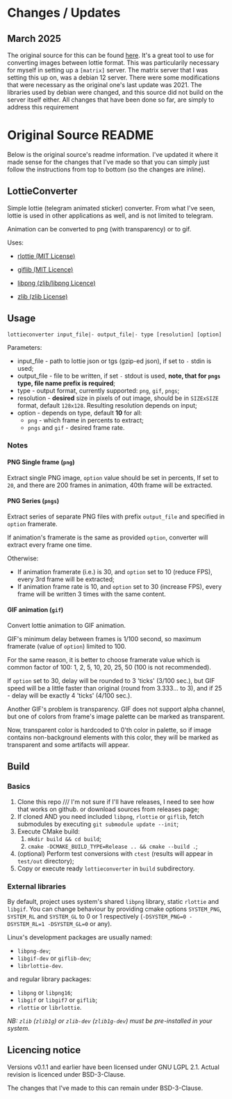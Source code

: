 # Changes / Updates

## March 2025

The original source for this can be found [here](https://github.com/sot-tech/LottieConverter). It's a great tool to use for converting images between lottie format. This was particularily necessary for myself in setting up a `[matrix]` server. The matrix server that I was setting this up on, was a debian 12 server. There were some modifications that were necessary as the original one's last update was 2021. The libraries used by debian were changed, and this source did not build on the server itself either. All changes that have been done so far, are simply to address this requirement

# Original Source README

Below is the original source's readme information. I've updated it where it made sense for the changes that I've made so that you can simply just follow the instructions from top to bottom (so the changes are inline).

## LottieConverter

Simple lottie (telegram animated sticker) converter. From what I've seen, lottie is used in other applications as well, and is not limited to telegram.

Animation can be converted to png (with transparency) or to gif.

Uses:

- [rlottie (MIT License)](https://github.com/Samsung/rlottie)

- [giflib (MIT Licence)](http://giflib.sourceforge.net)

- [libpng (zlib/libpng Licence)](http://www.libpng.org/pub/png/libpng.html)

- [zlib (zlib License)](https://zlib.net)

## Usage

`lottieconverter input_file|- output_file|- type [resolution] [option]`

Parameters:

- input_file - path to lottie json or tgs (gzip-ed json), if set to `-` stdin is used;
- output_file - file to be written, if set `-` stdout is used, **note, that for `pngs` type, file name prefix is required**;
- type - output format, currently supported: `png`, `gif`, `pngs`;
- resolution - **desired** size in pixels of out image, should be in `SIZExSIZE` format, default `128x128`. Resulting resolution depends on input;
- option - depends on type, default **10** for all:
  - `png` - which frame in percents to extract;
  - `pngs` and `gif` - desired frame rate.

### Notes

#### PNG Single frame (`png`)

Extract single PNG image, `option` value should be set in percents,
If set to `20`, and there are 200 frames in animation, 40th frame will be extracted.

#### PNG Series (`pngs`)

Extract series of separate PNG files with prefix `output_file` and specified in `option` framerate.

If animation's framerate is the same as provided `option`, converter will extract every frame one time.

Otherwise:

- If animation framerate (i.e.) is 30, and `option` set to 10 (reduce FPS),
  every 3rd frame will be extracted;
- If animation frame rate is 10, and `option` set to 30 (increase FPS),
  every frame will be written 3 times with the same content.

#### GIF animation (`gif`)

Convert lottie animation to GIF animation.

GIF's minimum delay between frames is 1/100 second, so maximum framerate (value of `option`) limited to 100.

For the same reason, it is better to choose framerate value which is common factor of 100: 1, 2, 5, 10, 20, 25, 50 (100 is not recommended).

If `option` set to 30, delay will be rounded to 3 'ticks' (3/100 sec.), but GIF speed will be a little faster than original (round from 3.333... to 3),
and if 25 - delay will be exactly 4 'ticks' (4/100 sec.).

Another GIF's problem is transparency. GIF does not support alpha channel,
but one of colors from frame's image palette can be marked as transparent.

Now, transparent color is hardcoded to 0'th color in palette, so if image contains non-background
elements with this color, they will be marked as transparent and some artifacts will appear.

## Build

### Basics

1. Clone this repo /// I'm not sure if I'll have releases, I need to see how that works on github. or download sources from releases page;
2. If cloned AND you need included `libpng`, `rlottie` or `giflib`, fetch submodules
   by executing `git submodule update --init`;
3. Execute CMake build:
   1. `mkdir build && cd build`;
   2. `cmake -DCMAKE_BUILD_TYPE=Release .. && cmake --build .`;
4. (optional) Perform test conversions with `ctest` (results will appear in `test/out` directory);
5. Copy or execute ready `lottieconverter` in `build` subdirectory.

### External libraries

By default, project uses system's shared `libpng` library,
static `rlottie` and `libgif`.
You can change behaviour by providing cmake options
`SYSTEM_PNG`, `SYSTEM_RL` and `SYSTEM_GL` to 0 or 1 respectively
(`-DSYSTEM_PNG=0 -DSYSTEM_RL=1 -DSYSTEM_GL=0` or any).

Linux's development packages are usually named:

- `libpng-dev`;
- `libgif-dev` or `giflib-dev`;
- `librlottie-dev`.

and regular library packages:

- `libpng` or `libpng16`;
- `libgif` or `libgif7` or `giflib`;
- `rlottie` or `librlottie`.

_NB: `zlib` (`zlib1g`) or `zlib-dev` (`zlib1g-dev`) must be pre-installed in your system._

## Licencing notice

Versions v0.1.1 and earlier have been licensed under GNU LGPL 2.1.
Actual revision is licenced under BSD-3-Clause.

The changes that I've made to this can remain under BSD-3-Clause.
